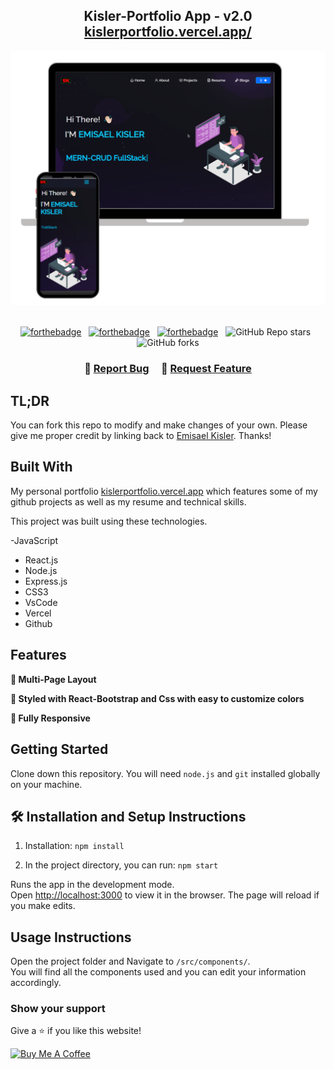 <h2 align="center">
  Kisler-Portfolio App - v2.0<br/>
  <a href="https://kislerportfolio.vercel.app/" target="_blank">kislerportfolio.vercel.app/</a>
</h2>
<div align="center">
  <img alt="Demo" src="./Images/readme-img1.png" />
</div>

<br/>

<center>

[![forthebadge](https://forthebadge.com/images/badges/built-with-love.svg)](https://forthebadge.com) &nbsp;
[![forthebadge](https://forthebadge.com/images/badges/made-with-javascript.svg)](https://forthebadge.com) &nbsp;
[![forthebadge](https://forthebadge.com/images/badges/open-source.svg)](https://forthebadge.com) &nbsp;
![GitHub Repo stars](https://img.shields.io/github/stars/ekisler/kislerportfolio?color=red&logo=github&style=for-the-badge) &nbsp;
![GitHub forks](https://img.shields.io/github/forks/ekisler/kislerportfolio?color=red&logo=github&style=for-the-badge)

</center>

<h3 align="center">
    🔹
    <a href="https://github.com/ekisler/kislerportfolio/issues">Report Bug</a> &nbsp; &nbsp;
    🔹
    <a href="https://github.com/ekisler/kislerportfolio/issues">Request Feature</a>
</h3>

## TL;DR

You can fork this repo to modify and make changes of your own. Please give me proper credit by linking back to [Emisael Kisler](https://github.com/ekisler/kislerportfolio). Thanks!

## Built With

My personal portfolio <a href="https://kislerportfolio.vercel.app" target="_blank">kislerportfolio.vercel.app</a> which features some of my github projects as well as my resume and technical skills.<br/>

This project was built using these technologies.

-JavaScript
- React.js
- Node.js
- Express.js
- CSS3
- VsCode
- Vercel
- Github

## Features

**📖 Multi-Page Layout**

**🎨 Styled with React-Bootstrap and Css with easy to customize colors**

**📱 Fully Responsive**

## Getting Started

Clone down this repository. You will need `node.js` and `git` installed globally on your machine.

## 🛠 Installation and Setup Instructions

1. Installation: `npm install`

2. In the project directory, you can run: `npm start`

Runs the app in the development mode.\
Open [http://localhost:3000](http://localhost:3000) to view it in the browser.
The page will reload if you make edits.

## Usage Instructions

Open the project folder and Navigate to `/src/components/`. <br/>
You will find all the components used and you can edit your information accordingly.

### Show your support

Give a ⭐ if you like this website!

<a href="https://www.buymeacoffee.com/ekisler" target="_blank"><img src="https://cdn.buymeacoffee.com/buttons/v2/default-green.png" alt="Buy Me A Coffee" height= "60px" width= "217px" ></a>
